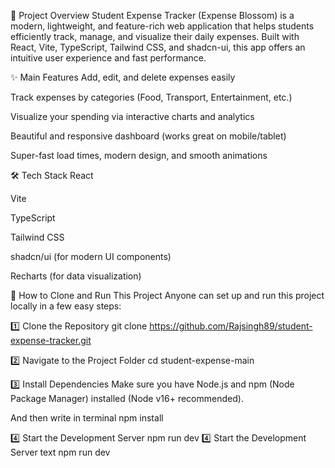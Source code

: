 📂 Project Overview
Student Expense Tracker (Expense Blossom) is a modern, lightweight, and feature-rich web application that helps students efficiently track, manage, and visualize their daily expenses.
Built with React, Vite, TypeScript, Tailwind CSS, and shadcn-ui, this app offers an intuitive user experience and fast performance.

✨ Main Features
Add, edit, and delete expenses easily

Track expenses by categories (Food, Transport, Entertainment, etc.)

Visualize your spending via interactive charts and analytics

Beautiful and responsive dashboard (works great on mobile/tablet)

Super-fast load times, modern design, and smooth animations

🛠️ Tech Stack
React

Vite

TypeScript

Tailwind CSS

shadcn/ui (for modern UI components)

Recharts (for data visualization)

🚀 How to Clone and Run This Project
Anyone can set up and run this project locally in a few easy steps:

1️⃣ Clone the Repository
git clone https://github.com/Rajsingh89/student-expense-tracker.git

2️⃣ Navigate to the Project Folder
cd student-expense-main

3️⃣ Install Dependencies
Make sure you have Node.js and npm (Node Package Manager) installed (Node v16+ recommended).

And then write in terminal 
npm install

4️⃣ Start the Development Server
npm run dev
4️⃣ Start the Development Server
text
npm run dev

